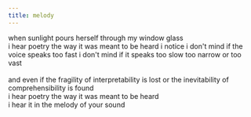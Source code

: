 ```yaml
---
title: melody
---
```


when sunlight pours herself through my window glass  
i hear poetry the way it was meant to be heard 
i notice i don't mind if the voice speaks too fast 
i don't mind if it speaks too slow too narrow or too vast  
<br/>
and even if the fragility of interpretability is lost 
or the inevitability of comprehensibility is found  
i hear poetry the way it was meant to be heard  
i hear it in the melody of your sound
